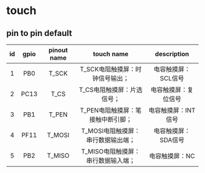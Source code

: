 # touch

## pin to pin default

|  id   | gpio  | pinout name |             touch name             |     description      |
| :---: | :---: | :---------: | :--------------------------------: | :------------------: |
|   1   |  PB0  |    T_SCK    |  T_SCK电阻触摸屏：时钟信号输出；   | 电容触摸屏：SCL信号  |
|   2   | PC13  |    T_CS     |     T_CS电阻触摸屏：片选信号；     | 电容触摸屏：复位信号 |
|   3   |  PB1  |    T_PEN    | T_PEN电阻触摸屏：笔接触中断引脚；  | 电容触摸屏：INT信号  |
|   4   | PF11  |   T_MOSI    | T_MOSI电阻触摸屏：串行数据输出端； | 电容触摸屏：SDA信号  |
|   5   |  PB2  |   T_MISO    | T_MISO电阻触摸屏：串行数据输入端； |    电容触摸屏：NC    |